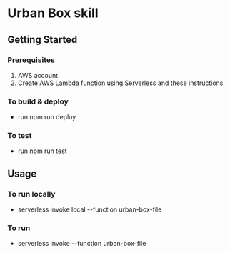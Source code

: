 # Urban Box skill

## Getting Started

### Prerequisites
1. AWS account
2. Create AWS Lambda function using Serverless and these instructions

### To build & deploy
*   run npm run deploy

### To test
*   run npm run test

## Usage

### To run locally
*   serverless invoke local --function urban-box-file

### To run
*   serverless invoke --function urban-box-file